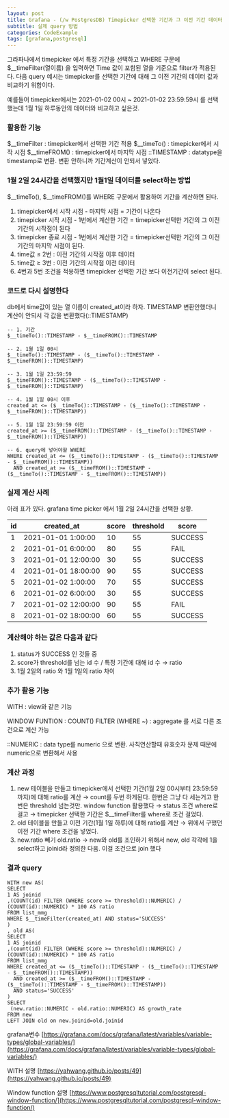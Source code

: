 ```yaml
---
layout: post
title: Grafana - (/w PostgresDB) Timepicker 선택한 기간과 그 이전 기간 데이터 비교 계산하기
subtitle: 실제 query 방법
categories: CodeExample
tags: [grafana,postgresql]
---
```


그라파나에서 timepicker 에서 특정 기간을 선택하고 WHERE 구문에 $__timeFilter(열이름) 을 입력하면 Time 값이 포함된 열을 기준으로 filter가 적용된다. 다음 query 예시는 timepicker를 선택한 기간에 대해 그 이전 기간의 데이터 값과 비교하기 위함이다.

예를들어 timepicker에서는 2021-01-02 00시 ~ 2021-01-02 23:59:59시 를 선택했는데 1월 1일 하루동안의 데이터와 비교하고 싶은것.

### 활용한 기능

$__timeFilter : timepicker에서 선택한 기간 적용
$__timeTo() : timepicker에서 시작 시점
$__timeFROM() : timepicker에서 마지막 시점
::TIMESTAMP : datatype을 timestamp로 변환. 변환 안하니까 기간계산이 안되서 넣었다.

### 1월 2일 24시간을 선택했지만 1월1일 데이터를 select하는 방법

$__timeTo(), $__timeFROM()를 WHERE 구문에서 활용하여 기간을 계산하면 된다.

1. timepicker에서 시작 시점 - 마지막 시점 = 기간이 나온다
2. timepicker 시작 시점 - 1번에서 계산한 기간 = timepicker선택한 기간의 그 이전 기간의 시작점이 된다
3. timepicker 종료 시점 - 1번에서 계산한 기간 = timepicker선택한 기간의 그 이전 기간의 마지막 시점이 된다.
4. time값 ≤ 2번 : 이전 기간의 시작점 이후 데이터
5. time값 ≥ 3번 : 이전 기간의 시작점 이전 데이터
6. 4번과 5번 조건을 적용하면 timepicker 선택한 기간 보다 이전기간이 select 된다.

### 코드로 다시 설명한다

db에서 time값이 있는 열 이름이 created_at이라 하자. TIMESTAMP 변환안했더니 계산이 안되서 각 값을 변환했다(::TIMESTAMP)

```
-- 1. 기간
$__timeTo()::TIMESTAMP - $__timeFROM()::TIMESTAMP

-- 2. 1월 1일 00시
$__timeTo()::TIMESTAMP - ($__timeTo()::TIMESTAMP - $__timeFROM()::TIMESTAMP)

-- 3. 1월 1일 23:59:59
$__timeFROM()::TIMESTAMP - ($__timeTo()::TIMESTAMP - $__timeFROM()::TIMESTAMP)

-- 4. 1월 1일 00시 이후 
created_at <= ($__timeTo()::TIMESTAMP - ($__timeTo()::TIMESTAMP - $__timeFROM()::TIMESTAMP))

-- 5. 1월 1일 23:59:59 이전
created_at >= ($__timeFROM()::TIMESTAMP - ($__timeTo()::TIMESTAMP - $__timeFROM()::TIMESTAMP))

-- 6. query에 넣어야할 WHERE
WHERE created_at <= ($__timeTo()::TIMESTAMP - ($__timeTo()::TIMESTAMP - $__timeFROM()::TIMESTAMP)) 
  AND created_at >= ($__timeFROM()::TIMESTAMP - ($__timeTo()::TIMESTAMP - $__timeFROM()::TIMESTAMP)) 
```

### 실제 계산 사례

아래 표가 있다. grafana time picker 에서 1월 2일 24시간을 선택한 상황.

|id|created_at|score|threshold|score|
|---|---|---|---|---|
|1|2021-01-01 1:00:00|10|55|SUCCESS|
|2|2021-01-01 6:00:00|80|55|FAIL|
|3|2021-01-01 12:00:00|30|55|SUCCESS|
|4|2021-01-01 18:00:00|90|55|SUCCESS|
|5|2021-01-02 1:00:00|70|55|SUCCESS|
|6|2021-01-02 6:00:00|30|55|SUCCESS|
|7|2021-01-02 12:00:00|90|55|FAIL|
|8|2021-01-02 18:00:00|60|55|SUCCESS|

### 계산해야 하는 값은 다음과 같다

1. status가 SUCCESS 인 것들 중
2. score가 threshold를 넘는 id 수 / 특정 기간에 대해 id 수 → ratio
3. 1월 2일의 ratio 와 1월 1일의 ratio 차이

### 추가 활용 기능

WITH : view와 같은 기능

WINDOW FUNTION : COUNT() FILTER (WHERE ~) : aggregate 를 서로 다른 조건으로 계산 가능

::NUMERIC : data type를 numeric 으로 변환. 사칙연산할때 유효숫자 문제 때문에 numeric으로 변환해서 사용

### 계산 과정

1. new 테이블을 만들고 timepicker에서 선택한 기간(1월 2일 00시부터 23:59:59 까지)에 대해 ratio를 계산
    → count를 두번 하게된다. 한번은 그냥 다 세는거고 한번은 threshold 넘는것만. window function 활용했다
    → status 조건 where로 걸고
    → timepicker 선택한 기간은 $__timeFilter를 where로 조건 걸었다.
2. old 테이블을 만들고 이전 기간(1월 1일 하루)에 대해 ratio를 계산
    → 위에서 구했던 이전 기간 where 조건을 넣었다.
3. new.ratio 빼기 old.ratio
    → new와 old를 조인하기 위해서 new, old 각각에 1을 select하고 joinid라 정의한 다음. 이걸 조건으로 join 했다
    

### 결과 query

```
WITH new AS(
SELECT 
1 AS joinid
,(COUNT(id) FILTER (WHERE score >= threshold)::NUMERIC) / (COUNT(id)::NUMERIC) * 100 AS ratio
FROM list_mmg
WHERE $__timeFilter(created_at) AND status='SUCCESS' 
)
, old AS(
SELECT 
1 AS joinid
,(count(id) FILTER (WHERE score >= threshold)::NUMERIC) / (COUNT(id)::NUMERIC) * 100 AS ratio
FROM list_mmg
WHERE created_at <= ($__timeTo()::TIMESTAMP - ($__timeTo()::TIMESTAMP - $__timeFROM()::TIMESTAMP)) 
  AND created_at >= ($__timeFROM()::TIMESTAMP - ($__timeTo()::TIMESTAMP - $__timeFROM()::TIMESTAMP)) 
  AND status='SUCCESS'
)
SELECT
 (new.ratio::NUMERIC - old.ratio::NUMERIC) AS growth_rate
FROM new
LEFT JOIN old on new.joinid=old.joinid
```

grafana변수
[https://grafana.com/docs/grafana/latest/variables/variable-types/global-variables/](https://grafana.com/docs/grafana/latest/variables/variable-types/global-variables/)

WITH 설명
[https://yahwang.github.io/posts/49](https://yahwang.github.io/posts/49)

Window function 설명
[https://www.postgresqltutorial.com/postgresql-window-function/](https://www.postgresqltutorial.com/postgresql-window-function/)
